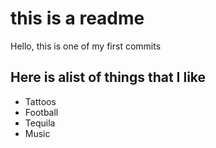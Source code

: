 # this is a readme

Hello, this is one of my first commits

## Here is alist of things that I like
- Tattoos
- Football
- Tequila
- Music 




